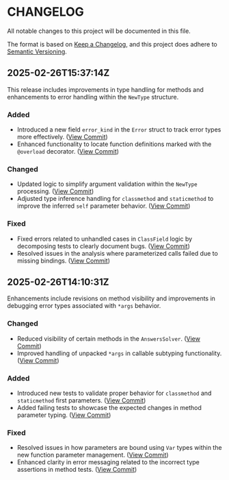 

        
# CHANGELOG

All notable changes to this project will be documented in this file.

The format is based on [Keep a Changelog](https://keepachangelog.com/en/1.1.0/),
and this project does adhere to [Semantic Versioning](https://semver.org/spec/v2.0.0.html).

## 2025-02-26T15:37:14Z
This release includes improvements in type handling for methods and enhancements to error handling within the `NewType` structure.
### Added
- Introduced a new field `error_kind` in the `Error` struct to track error types more effectively. ([View Commit](https://github.com/facebook/pyre-check/commit/146e40d4f38692d8d0175f23bc4214909a743b1b))
- Enhanced functionality to locate function definitions marked with the `@overload` decorator. ([View Commit](https://github.com/facebook/pyre-check/commit/6c060db118d98e7415fb327082833143fecdf155))
### Changed
- Updated logic to simplify argument validation within the `NewType` processing. ([View Commit](https://github.com/facebook/pyre-check/commit/72c54a50236e6b3b95e373ada66ada436999d5ed))
- Adjusted type inference handling for `classmethod` and `staticmethod` to improve the inferred `self` parameter behavior. ([View Commit](https://github.com/facebook/pyre-check/commit/553f961d169d1fb0a8568f44503d70373fe6fddb))
### Fixed
- Fixed errors related to unhandled cases in `ClassField` logic by decomposing tests to clearly document bugs. ([View Commit](https://github.com/facebook/pyre-check/commit/2da63356d8614cd32bc6b3e1840025c407dbcc2e))
- Resolved issues in the analysis where parameterized calls failed due to missing bindings. ([View Commit](https://github.com/facebook/pyre-check/commit/389985b572bbb99c0818b0600e71d54955840497))

## 2025-02-26T14:10:31Z
Enhancements include revisions on method visibility and improvements in debugging error types associated with `*args` behavior.
### Changed
- Reduced visibility of certain methods in the `AnswersSolver`. ([View Commit](https://github.com/facebook/pyre-check/commit/72127cb0bf31120ac9607b051b7764bf73340364))
- Improved handling of unpacked `*args` in callable subtyping functionality. ([View Commit](https://github.com/facebook/pyre-check/commit/b90d97d69e016c58fbfdf4ce858a553a8d94681b))
### Added
- Introduced new tests to validate proper behavior for `classmethod` and `staticmethod` first parameters. ([View Commit](https://github.com/facebook/pyre-check/commit/f555a607ba1fb8f497068bb335863d29cf781178))
- Added failing tests to showcase the expected changes in method parameter typing. ([View Commit](https://github.com/facebook/pyre-check/commit/dabanabacanandae))
### Fixed
- Resolved issues in how parameters are bound using `Var` types within the new function parameter management. ([View Commit](https://github.com/facebook/pyre-check/commit/bc3f9bd08b0778d788890d36a4ba6812c912354e))
- Enhanced clarity in error messaging related to the incorrect type assertions in method tests. ([View Commit](https://github.com/facebook/pyre-check/commit/553f961d169d1fb0a8568f44503d70373fe6fddb))
        